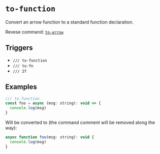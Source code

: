 # `to-function`

Convert an arrow function to a standard function declaration.

Revese command: [`to-arrow`](./to-arrow)

## Triggers

- `/// to-function`
- `/// to-fn`
- `/// 2f`

## Examples

```js
/// to-function
const foo = async (msg: string): void => {
  console.log(msg)
}
```

Will be converted to (the command comment will be removed along the way):

```js
async function foo(msg: string): void {
  console.log(msg)
}
```
